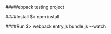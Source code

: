 ###Webpack testing project

####Install
$> npm install

####Run
$> webpack entry.js bundle.js --watch